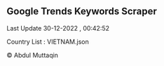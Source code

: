 

## Google Trends Keywords Scraper 
 
Last Update 30-12-2022 , 00:42:52

Country List :
VIETNAM.json



© Abdul Muttaqin 
